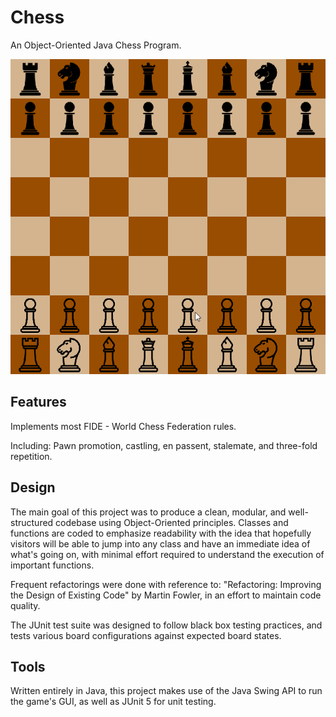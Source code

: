 # Chess
An Object-Oriented Java Chess Program.

![Quick Demo](Demo.gif)

## Features

Implements most FIDE - World Chess Federation rules.

Including: Pawn promotion, castling, en passent, stalemate, and three-fold repetition.

## Design

The main goal of this project was to produce a clean, modular, and well-structured codebase using Object-Oriented principles. 
Classes and functions are coded to emphasize readability with the idea that hopefully visitors will be able to jump into any class
and have an immediate idea of what's going on, with minimal effort required to understand the execution of important functions.  

Frequent refactorings were done with reference to: "Refactoring: Improving the Design of Existing Code" by Martin Fowler, in an effort to maintain code quality.

The JUnit test suite was designed to follow black box testing practices, and tests various board configurations against expected board states.

## Tools

Written entirely in Java, this project makes use of the Java Swing API to run the game's GUI, as well as JUnit 5 for unit testing.
